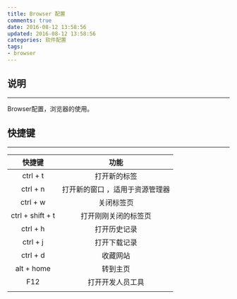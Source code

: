 ```yaml
---
title: Browser 配置
comments: true
date: 2016-08-12 13:58:56
updated: 2016-08-12 13:58:56
categories: 软件配置
tags:
- browser
---
```


## 说明
***
Browser配置，浏览器的使用。
<!-- more -->

## 快捷键
***
|快捷键	|功能	|
|:---:	|:---:	|
|ctrl + t	|打开新的标签	|
|ctrl + n	|打开新的窗口	，适用于资源管理器|
|ctrl + w	|关闭标签页	|
|ctrl + shift + t	|打开刚刚关闭的标签页	|
|ctrl + h	|打开历史记录	|
|ctrl + j	|打开下载记录	|
|ctrl + d	|收藏网站	|
|alt + home	|转到主页	|
|F12	|打开开发人员工具	|
|	|	|